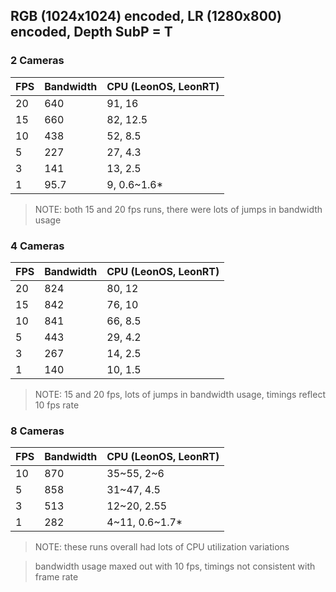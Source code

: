 
## RGB (1024x1024) encoded, LR (1280x800) encoded, Depth SubP = T

### 2 Cameras
| FPS  | Bandwidth | CPU (LeonOS, LeonRT) |
| ------------- | ------------- | ------------- |
| 20 | 640  | 91, 16 |
| 15  | 660  | 82, 12.5 |
| 10  | 438  | 52, 8.5 |
| 5  | 227  | 27, 4.3 |
| 3  | 141  | 13, 2.5 |
| 1  | 95.7  | 9, 0.6~1.6* |

> NOTE: both 15 and 20 fps runs, there were lots of jumps in bandwidth usage

### 4 Cameras
| FPS  | Bandwidth | CPU (LeonOS, LeonRT) |
| ------------- | ------------- | ------------- |
| 20 | 824  | 80, 12 |
| 15  | 842  | 76, 10 |
| 10  | 841  | 66, 8.5 |
| 5  | 443  | 29, 4.2 |
| 3  | 267  | 14, 2.5 |
| 1  | 140  | 10, 1.5 |	

> NOTE: 15 and 20 fps, lots of jumps in bandwidth usage, timings reflect 10 fps rate


### 8 Cameras
| FPS  | Bandwidth | CPU (LeonOS, LeonRT) |
| ------------- | ------------- | ------------- |
| 10  | 870  | 35~55, 2~6 |
| 5  | 858  | 31~47, 4.5 |
| 3  | 513  | 12~20, 2.55 |
| 1  | 282  | 4~11, 0.6~1.7* |

> NOTE: these runs overall had lots of CPU utilization variations

> bandwidth usage maxed out with 10 fps, timings not consistent with frame rate